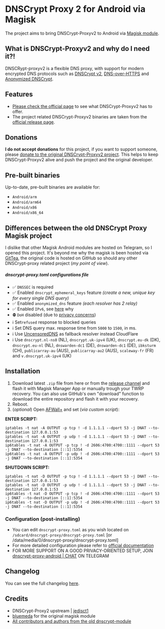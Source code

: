 # DNSCrypt Proxy 2 for Android via Magisk

The project aims to bring DNSCrypt-Proxyv2 to Android via [Magisk module](https://www.xda-developers.com/how-to-install-magisk/).


## What is DNSCrypt-Proxyv2 and why do I need it?!

DNSCRypt-proxyv2 is a flexible DNS proxy, with support for modern encrypted DNS protocols such as [DNSCrypt v2](https://dnscrypt.info/protocol), [DNS-over-HTTPS](https://www.rfc-editor.org/rfc/rfc8484.txt) and [Anonymized DNSCrypt](https://github.com/DNSCrypt/dnscrypt-protocol/blob/master/ANONYMIZED-DNSCRYPT.txt).


## Features

- [Please check the official page](https://github.com/DNSCrypt/dnscrypt-proxy#features) to see what DNSCrypt-Proxyv2 has to offer.
- The project related DNSCrypt-Proxyv2 binaries are taken from the [official release page](https://github.com/jedisct1/dnscrypt-proxy/releases).


## Donations

**I do not accept donations** for this project, if you want to support someone, please [donate to the original DNSCrypt-Proxyv2 project](https://github.com/DNSCrypt/dnscrypt-proxy). This helps to keep DNSCrypt-Proxyv2 alive and push the project and the original developer.

## Pre-built binaries

Up-to-date, pre-built binaries are available for:
- `Android/arm`
- `Android/arm64`
- `Android/x86`
- `Android/x86_64`


## Differences between the old DNSCrypt Proxy Magisk project

I dislike that other Magisk Android modules are hosted on Telegram, so I opened this project. It's beyond me why the magisk is been hosted via [GitTea](https://git.nixnet.xyz/quindecim/dnscrypt-proxy-android), the original code is hosted on GitHub so should any other DNSCrypt-proxy related project (_my point of view_).


##### dnscrypt-proxy.toml configurations file

- ✅ `DNSSEC` is required
- ✅ Enabled `dnscrypt_ephemeral_keys` feature *(create a new, unique key for every single DNS query)*
- ✅ Enabled `anonymized_dns` feature *(each resolver has 2 relay)*
- ✅ Enabled `IPv6`, see [here](https://www.ripe.net/publications/news/about-ripe-ncc-and-ripe/the-ripe-ncc-has-run-out-of-ipv4-addresses) why
- ⛔️ `DoH` disabled (due to [privacy concerns](https://github.com/CHEF-KOCH/FFCK/issues/7))
- ℹ️ Set`refused` response to blocked queries
- ℹ️ Set DNS query max. response time from `5000` to `1500`, in ms.
- ℹ️ Use [UncensoredDNS](https://blog.uncensoreddns.org/) as fallback resolver instead CloudFlare
- ℹ️ Use `dnscrypt.nl-ns0` (NL), `dnscrypt.uk-ipv4` (UK), `dnscrypt.eu-dk` (DK), `dnscrypt.eu-nl` (NL), `dnswarden-dc1` (DE), `dnswarden-dc1` (DE), `ibksturm` (CH), `publicarray-au` (AUS), `publicarray-au2` (AUS), `scaleway-fr` (FR) and `v.dnscrypt.uk-ipv4` (UK)


## Installation
1. Download latest `.zip` file from here or from  the [release channel](https://github.com/CHEF-KOCH/dnscrypt-proxy-android/releases) and flash it with Magisk Manager App or manually trough your TWRP recovery. You can also use GitHub's own "download" function to download the entire repository and flash it with your recovery.
2. Reboot.
3. (_optional_) Open [AFWall+](https://github.com/ukanth/afwall) and set (_via custom script_):

**ENTER SCRIPT:**
```
iptables -t nat -A OUTPUT -p tcp ! -d 1.1.1.1 --dport 53 -j DNAT --to-destination 127.0.0.1:53
iptables -t nat -A OUTPUT -p udp ! -d 1.1.1.1 --dport 53 -j DNAT --to-destination 127.0.0.1:53
ip6tables -t nat -A OUTPUT -p tcp ! -d 2606:4700:4700::1111 --dport 53 -j DNAT --to-destination [::1]:5354
ip6tables -t nat -A OUTPUT -p udp ! -d 2606:4700:4700::1111 --dport 53 -j DNAT --to-destination [::1]:5354
```
   
**SHUTDOWN SCRIPT:**
```
iptables -t nat -D OUTPUT -p tcp ! -d 1.1.1.1 --dport 53 -j DNAT --to-destination 127.0.0.1:53
iptables -t nat -D OUTPUT -p udp ! -d 1.1.1.1 --dport 53 -j DNAT --to-destination 127.0.0.1:53
ip6tables -t nat -D OUTPUT -p tcp ! -d 2606:4700:4700::1111 --dport 53 -j DNAT --to-destination [::1]:5354
ip6tables -t nat -D OUTPUT -p udp ! -d 2606:4700:4700::1111 --dport 53 -j DNAT --to-destination [::1]:5354
```

### Configuration (post-installing)

- You can edit `dnscrypt-proxy.toml` as you wish located on `/sdcard/dnscrypt-proxy/dnscrypt-proxy.toml` [or /data/media/0/dnscrypt-proxy/dnscrypt-proxy.toml]
- For more detailed configuration please refer to [official documentation](https://github.com/jedisct1/dnscrypt-proxy/wiki/Configuration)
- FOR MORE SUPPORT ON A GOOD PRIVACY-ORIENTED SETUP, JOIN [dnscrypt-proxy-android | CHAT](https://t.me/qd_invitation) ON TELEGRAM


## Changelog

You can see the full changelog [here](changelog.md).


## Credits
- DNSCrypt-Proxy2 upstream | [jedisct1](https://github.com/jedisct1/dnscrypt-proxy)
- [bluemeda](https://github.com/bluemeda) for the original magisk module
- [All contributors and authors from the old dnscrypt-module](https://github.com/Magisk-Modules-Repo/dnscrypt-proxy/graphs/contributors)

